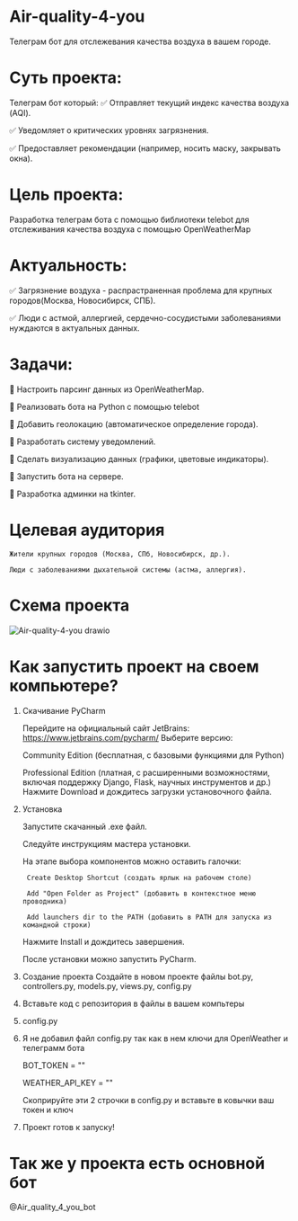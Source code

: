  # Air-quality-4-you
Телеграм бот для отслежевания качества воздуха в вашем городе. 
# Суть проекта: 
Телеграм бот который:
 ✅ Отправляет текущий индекс качества воздуха (AQI).
 
 ✅ Уведомляет о критических уровнях загрязнения.
 
 ✅ Предоставляет рекомендации (например, носить маску, закрывать окна).
# Цель проекта:
Разработка телеграм бота с помощью библиотеки telebot для отслеживания качества воздуха с помощью OpenWeatherMap	
# Актуальность:
 ✅ Загрязнение воздуха  - распрастраненная проблема для крупных городов(Москва, Новосибирск, СПБ).
 
 ✅ Люди с астмой, аллергией, сердечно-сосудистыми заболеваниями нуждаются в актуальных данных.
# Задачи:
🔹 Настроить парсинг данных из OpenWeatherMap.

🔹 Реализовать бота на Python с помощью telebot

🔹 Добавить геолокацию (автоматическое определение города).

🔹 Разработать систему уведомлений.

🔹 Сделать визуализацию данных (графики, цветовые индикаторы).

🔹 Запустить бота на сервере.

🔹 Разработка админки на tkinter.
# Целевая аудитория
    Жители крупных городов (Москва, СПб, Новосибирск, др.).
    
    Люди с заболеваниями дыхательной системы (астма, аллергия).
# Схема проекта
![Air-quality-4-you drawio](https://github.com/user-attachments/assets/7d117b3b-3fdd-4035-8af0-650174116949)

# Как запустить проект на своем компьютере?
1. Скачивание PyCharm

    Перейдите на официальный сайт JetBrains: https://www.jetbrains.com/pycharm/
   Выберите версию:

    Community Edition (бесплатная, с базовыми функциями для Python)

    Professional Edition (платная, с расширенными возможностями, включая поддержку Django, Flask, научных инструментов и др.)
   Нажмите Download и дождитесь загрузки установочного файла.
2. Установка

    Запустите скачанный .exe файл.

    Следуйте инструкциям мастера установки.

    На этапе выбора компонентов можно оставить галочки:

        Create Desktop Shortcut (создать ярлык на рабочем столе)

        Add "Open Folder as Project" (добавить в контекстное меню проводника)

        Add launchers dir to the PATH (добавить в PATH для запуска из командной строки)

    Нажмите Install и дождитесь завершения.

    После установки можно запустить PyCharm.
3. Создание проекта
   Создайте в новом проекте файлы bot.py, controllers.py, models.py, views.py, config.py
4. Вставьте код с репозитория в файлы в вашем компьтеры
5. config.py
6. 
   Я не добавил файл config.py так как в нем ключи для OpenWeather и телеграмм бота
   
   BOT_TOKEN = ""
   
   WEATHER_API_KEY = ""
   
   Скоприруйте эти 2 строчки в config.py и вставьте в ковычки ваш токен и ключ

8. Проект готов к запуску!
# Так же у проекта есть основной бот
@Air_quality_4_you_bot
